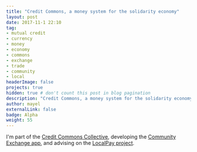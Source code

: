 ```yaml
---
title: "Credit Commons, a money system for the solidarity economy"
layout: post
date: 2017-11-1 22:10
tag:
- mutual credit
- currency
- money
- economy
- commons
- exchange
- trade
- community
- local
headerImage: false
projects: true
hidden: true # don't count this post in blog pagination
description: "Credit Commons, a money system for the solidarity economy"
author: mayel
externalLink: false
badge: Alpha
weight: 55
---
```



I'm part of the [Credit Commons Collective](http://www.creditcommons.net/), developing the [Community Exchange app](https://github.com/mayel/LETS-app), and advising on the [LocalPay project](http://localpay.tech/).
